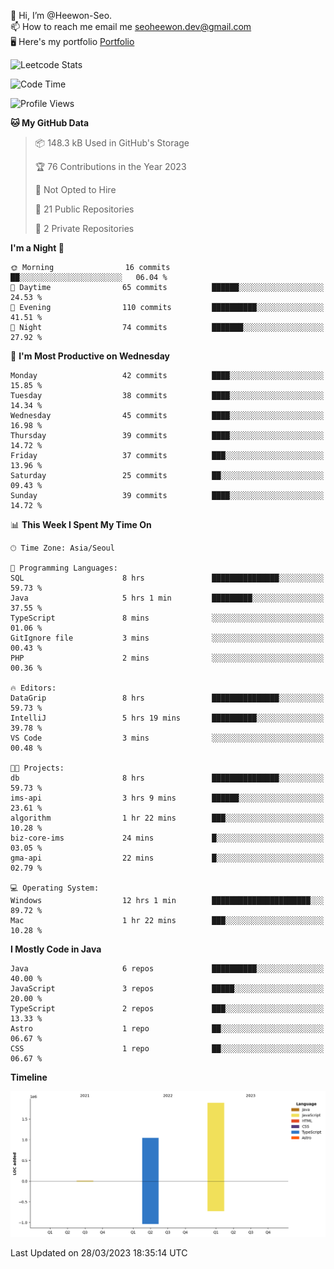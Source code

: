 👋 Hi, I’m @Heewon-Seo.  
📫 How to reach me email me seoheewon.dev@gmail.com   
🖥 Here's my portfolio [Portfolio](https://haileynotes.notion.site/HEEWON-SEO-f98fe97412ee4a6a94fd24fe6832f84c)

![Leetcode Stats](https://leetcode.card.workers.dev/?username=Heewon-Seo)

 <!--START_SECTION:waka-->
![Code Time](http://img.shields.io/badge/Code%20Time-359%20hrs%2017%20mins-blue)

![Profile Views](http://img.shields.io/badge/Profile%20Views-0-blue)

**🐱 My GitHub Data** 

> 📦 148.3 kB Used in GitHub's Storage 
 > 
> 🏆 76 Contributions in the Year 2023
 > 
> 🚫 Not Opted to Hire
 > 
> 📜 21 Public Repositories 
 > 
> 🔑 2 Private Repositories 
 > 
**I'm a Night 🦉** 

```text
🌞 Morning                16 commits          ██░░░░░░░░░░░░░░░░░░░░░░░   06.04 % 
🌆 Daytime                65 commits          ██████░░░░░░░░░░░░░░░░░░░   24.53 % 
🌃 Evening                110 commits         ██████████░░░░░░░░░░░░░░░   41.51 % 
🌙 Night                  74 commits          ███████░░░░░░░░░░░░░░░░░░   27.92 % 
```
📅 **I'm Most Productive on Wednesday** 

```text
Monday                   42 commits          ████░░░░░░░░░░░░░░░░░░░░░   15.85 % 
Tuesday                  38 commits          ████░░░░░░░░░░░░░░░░░░░░░   14.34 % 
Wednesday                45 commits          ████░░░░░░░░░░░░░░░░░░░░░   16.98 % 
Thursday                 39 commits          ████░░░░░░░░░░░░░░░░░░░░░   14.72 % 
Friday                   37 commits          ███░░░░░░░░░░░░░░░░░░░░░░   13.96 % 
Saturday                 25 commits          ██░░░░░░░░░░░░░░░░░░░░░░░   09.43 % 
Sunday                   39 commits          ████░░░░░░░░░░░░░░░░░░░░░   14.72 % 
```


📊 **This Week I Spent My Time On** 

```text
🕑︎ Time Zone: Asia/Seoul

💬 Programming Languages: 
SQL                      8 hrs               ███████████████░░░░░░░░░░   59.73 % 
Java                     5 hrs 1 min         █████████░░░░░░░░░░░░░░░░   37.55 % 
TypeScript               8 mins              ░░░░░░░░░░░░░░░░░░░░░░░░░   01.06 % 
GitIgnore file           3 mins              ░░░░░░░░░░░░░░░░░░░░░░░░░   00.43 % 
PHP                      2 mins              ░░░░░░░░░░░░░░░░░░░░░░░░░   00.36 % 

🔥 Editors: 
DataGrip                 8 hrs               ███████████████░░░░░░░░░░   59.73 % 
IntelliJ                 5 hrs 19 mins       ██████████░░░░░░░░░░░░░░░   39.78 % 
VS Code                  3 mins              ░░░░░░░░░░░░░░░░░░░░░░░░░   00.48 % 

🐱‍💻 Projects: 
db                       8 hrs               ███████████████░░░░░░░░░░   59.73 % 
ims-api                  3 hrs 9 mins        ██████░░░░░░░░░░░░░░░░░░░   23.61 % 
algorithm                1 hr 22 mins        ███░░░░░░░░░░░░░░░░░░░░░░   10.28 % 
biz-core-ims             24 mins             █░░░░░░░░░░░░░░░░░░░░░░░░   03.05 % 
gma-api                  22 mins             █░░░░░░░░░░░░░░░░░░░░░░░░   02.79 % 

💻 Operating System: 
Windows                  12 hrs 1 min        ██████████████████████░░░   89.72 % 
Mac                      1 hr 22 mins        ███░░░░░░░░░░░░░░░░░░░░░░   10.28 % 
```

**I Mostly Code in Java** 

```text
Java                     6 repos             ██████████░░░░░░░░░░░░░░░   40.00 % 
JavaScript               3 repos             █████░░░░░░░░░░░░░░░░░░░░   20.00 % 
TypeScript               2 repos             ███░░░░░░░░░░░░░░░░░░░░░░   13.33 % 
Astro                    1 repo              ██░░░░░░░░░░░░░░░░░░░░░░░   06.67 % 
CSS                      1 repo              ██░░░░░░░░░░░░░░░░░░░░░░░   06.67 % 
```



**Timeline**

![Lines of Code chart](https://raw.githubusercontent.com/Heewon-Seo/Heewon-Seo/main/assets/bar_graph.png)


 Last Updated on 28/03/2023 18:35:14 UTC
<!--END_SECTION:waka-->

